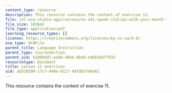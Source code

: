 ```yaml
---
content_type: resource
description: This resource contains the content of exercise 11.
file: /ol-ocw-studio-app/courses/es-s41-speak-italian-with-your-mouth-full-spring-2012/ab52820017c7940e011748fdb57d4ab1_MITES_S41S12_Esercizi11.pdf
file_size: 183642
file_type: application/pdf
learning_resource_types: []
license: https://creativecommons.org/licenses/by-nc-sa/4.0/
ocw_type: OCWFile
parent_title: Language Instruction
parent_type: CourseSection
parent_uid: b1809dd7-eeb0-40ee-8bdd-e4bb16b7f832
resourcetype: Document
title: Lesson 11 exercises
uid: ab528200-17c7-940e-0117-48fdb57d4ab1
---
```

This resource contains the content of exercise 11.
